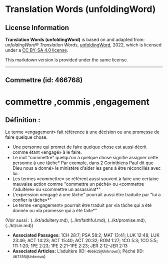 # Translation Words (unfoldingWord)

## License Information

**Translation Words (unfoldingWord)** is based on and adapted from: _unfoldingWord® Translation Words_, [unfoldingWord](https://unfoldingword.org/utw), 2022, which is licensed under a [CC BY-SA 4.0 license](https://creativecommons.org/licenses/by-sa/4.0/legalcode.en).

This markdown version is provided under the same license.



--------------------------------

## Commettre (id: 466768)

commettre ,commis ,engagement
=============================

Définition :
------------

Le terme «engagement» fait référence à une décision ou une promesse de faire quelque chose.

* Une personne qui promet de faire quelque chose est aussi décrit comme étant «engagé» à le faire.
* Le mot "commettre" quelqu'un à quelque chose signifie assigner cette personne à une tâche\* Par exemple, dans 2 Corinthiens Paul dit que Dieu nous a donné» le ministère d'aider les gens à être réconciliés avec lui.
* Les termes «commettre» se réfèrent aussi souvent à faire une certaine mauvaise action comme "commettre un péché» ou «commettre l'adultère» ou «commettre un assassinat\*"
* L'expression «engagé à une tâche" pourrait aussi être traduite par "lui a confier la tâche»\*"
* Le terme «engagement» pourrait être traduit par «la tâche qui a été donné» ou «la promesse qui a été faite\*"

(Voir aussi : (../kt/adultery.md), (../kt/faithful.md), (../kt/promise.md), (../kt/sin.md))

* **Associated Passages:** 1CH 28:7; PSA 58:2; MAT 13:41; LUK 12:48; LUK 23:46; ACT 14:23; ACT 15:40; ACT 20:32; ROM 1:27; 1CO 5:3; 1CO 5:5; 1TI 1:20; 1PE 2:23; 1PE 2:21–1PE 2:23; JER 2:12–JER 2:13
* **Associated Articles:** L’adultère (ID: `466615@Unknown`); Péché (ID: `467355@Unknown`)

